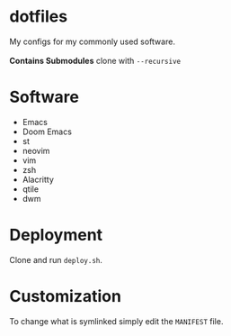 # dotfiles #

My configs for my commonly used software.\
\
**Contains Submodules** clone with ```--recursive```

# Software #

* Emacs
* Doom Emacs
* st
* neovim
* vim 
* zsh
* Alacritty
* qtile
* dwm

# Deployment #

Clone and run `deploy.sh`.

# Customization #
To change what is symlinked simply edit the `MANIFEST` file.
